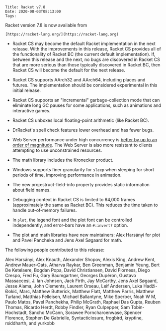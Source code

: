     Title: Racket v7.8
    Date: 2020-08-03T08:13:00
    Tags:

Racket version 7.8 is now available from

    [https://racket-lang.org/](https://racket-lang.org)


* Racket CS may become the default Racket implementation in the next
  release. With the improvements in this release, Racket CS provides all
  of the functionality of Racket BC (the current default
  implementation). If, between this release and the next, no bugs are
  discovered in Racket CS that are more serious than those typically
  discovered in Racket BC, then Racket CS will become the default for
  the next release.

* Racket CS supports AArch32 and AArch64, including places and
  futures. The implementation should be considered experimental in this
  initial release.

* Racket CS supports an "incremental" garbage-collection mode that can
  eliminate long GC pauses for some applications, such as animations and
  interactive games.

* Racket CS unboxes local floating-point arithmetic (like Racket BC).

* DrRacket's spell check features lower overhead and has fewer bugs.

* Web Server performance under high concurrency is [better by up to an
  order of magnitude](https://github.com/racket/web-server/pull/94/).
  The Web Server is also more resistant to clients attempting to use
  unconstrained resources.

* The math library includes the Kronecker product.

* Windows supports finer granularity for `sleep` when sleeping for short
  periods of time, improving performance in animation.

* The new prop:struct-field-info property provides static information
  about field names.

* Debugging context in Racket CS is limited to 64,000 frames
  (approximately the same as Racket BC). This reduces the time taken to
  handle out-of-memory failures.

* In `plot`, the legend font and the plot font can be controlled
  independently, and error-bars have an `#:invert?` option.

* The plot and math libraries have new maintainers: Alex Harsányi for
  plot and Pavel Pancheka and Jens Axel Søgaard for math.

The following people contributed to this release:

Alex Harsányi, Alex Knauth, Alexander Shopov, Alexis King, Andrew Kent,
Andrew Mauer-Oats, Atharva Raykar, Ben Greenman, Benjamin Yeung, Bert De
Ketelaere, Bogdan Popa, David Christiansen, David Florness, Diego
Crespo, Fred Fu, Gary Baumgartner, Georges Dupéron, Gustavo Massaccesi,
J. Ian Johnson, Jack Firth, Jay McCarthy, Jens Axel Søgaard, Jesse
Alama, John Clements, Laurent Orseau, Leif Andersen, Luka Hadži-Đokić,
Marc, Matthew Butterick, Matthew Flatt, Matthew Parris, Matthew Turland,
Matthias Felleisen, Michael Ballantyne, Mike Sperber, Noah W M, Paulo
Matos, Pavel Panchekha, Philip McGrath, Raphael Das Gupta, Reuben
Thomas, Ricardo Herdt, Robby Findler, Ryan Culpepper, Sam
Tobin-Hochstadt, Sancho McCann, Sorawee Porncharoenwase, Spencer
Florence, Stephen De Gabrielle, Syntacticlosure, frogbird, kryptine,
rsiddharth, and yurkobb


